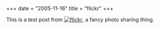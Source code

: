 +++
date = "2005-11-16"
title = "flickr"
+++

This is a test post from [![flickr](http://www.flickr.com/images/flickr_logo_blog.gif)](http://www.flickr.com/r/testpost), a fancy photo sharing thing.
